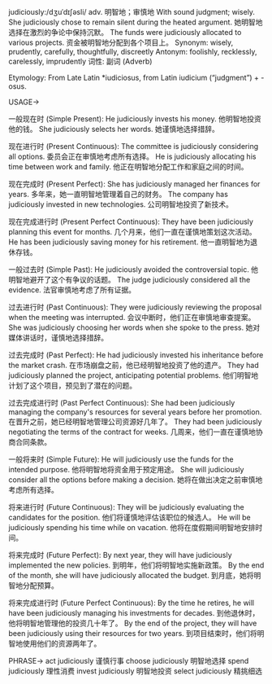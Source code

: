 judiciously:/dʒuˈdɪʃəsli/
adv.
明智地；审慎地
With sound judgment; wisely.
She judiciously chose to remain silent during the heated argument.  她明智地选择在激烈的争论中保持沉默。
The funds were judiciously allocated to various projects. 资金被明智地分配到各个项目上。
Synonym: wisely, prudently, carefully, thoughtfully, discreetly
Antonym: foolishly, recklessly, carelessly, imprudently
词性: 副词 (Adverb)

Etymology:
From Late Latin *iudiciosus, from Latin iudicium (“judgment”) + -osus.

USAGE->

一般现在时 (Simple Present):
He judiciously invests his money. 他明智地投资他的钱。
She judiciously selects her words. 她谨慎地选择措辞。

现在进行时 (Present Continuous):
The committee is judiciously considering all options. 委员会正在审慎地考虑所有选择。
He is judiciously allocating his time between work and family. 他正在明智地分配工作和家庭之间的时间。

现在完成时 (Present Perfect):
She has judiciously managed her finances for years. 多年来，她一直明智地管理着自己的财务。
The company has judiciously invested in new technologies. 公司明智地投资了新技术。

现在完成进行时 (Present Perfect Continuous):
They have been judiciously planning this event for months. 几个月来，他们一直在谨慎地策划这次活动。
He has been judiciously saving money for his retirement. 他一直明智地为退休存钱。

一般过去时 (Simple Past):
He judiciously avoided the controversial topic. 他明智地避开了这个有争议的话题。
The judge judiciously considered all the evidence. 法官审慎地考虑了所有证据。

过去进行时 (Past Continuous):
They were judiciously reviewing the proposal when the meeting was interrupted. 会议中断时，他们正在审慎地审查提案。
She was judiciously choosing her words when she spoke to the press.  她对媒体讲话时，谨慎地选择措辞。

过去完成时 (Past Perfect):
He had judiciously invested his inheritance before the market crash. 在市场崩盘之前，他已经明智地投资了他的遗产。
They had judiciously planned the project, anticipating potential problems. 他们明智地计划了这个项目，预见到了潜在的问题。

过去完成进行时 (Past Perfect Continuous):
She had been judiciously managing the company's resources for several years before her promotion. 在晋升之前，她已经明智地管理公司资源好几年了。
They had been judiciously negotiating the terms of the contract for weeks.  几周来，他们一直在谨慎地协商合同条款。

一般将来时 (Simple Future):
He will judiciously use the funds for the intended purpose. 他将明智地将资金用于预定用途。
She will judiciously consider all the options before making a decision. 她将在做出决定之前审慎地考虑所有选择。

将来进行时 (Future Continuous):
They will be judiciously evaluating the candidates for the position. 他们将谨慎地评估该职位的候选人。
He will be judiciously spending his time while on vacation. 他将在度假期间明智地安排时间。

将来完成时 (Future Perfect):
By next year, they will have judiciously implemented the new policies. 到明年，他们将明智地实施新政策。
By the end of the month, she will have judiciously allocated the budget. 到月底，她将明智地分配预算。

将来完成进行时 (Future Perfect Continuous):
By the time he retires, he will have been judiciously managing his investments for decades. 到他退休时，他将明智地管理他的投资几十年了。
By the end of the project, they will have been judiciously using their resources for two years. 到项目结束时，他们将明智地使用他们的资源两年了。

PHRASE->
act judiciously  谨慎行事
choose judiciously  明智地选择
spend judiciously  理性消费
invest judiciously  明智地投资
select judiciously  精挑细选

